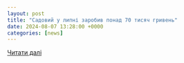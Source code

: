 ```yaml
---
layout: post
title: "Садовий у липні заробив понад 70 тисяч гривень"
date: 2024-08-07 13:28:00 +0000
categories: [news]
---
```


[Читати далі](https://varianty.lviv.ua/publikatsiyi/sadovyi-ulypni-zarobyv-ponad-70-tysiach-hryven)
